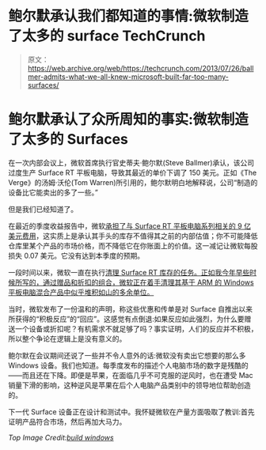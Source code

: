 # 鲍尔默承认我们都知道的事情:微软制造了太多的 surface TechCrunch

> 原文：<https://web.archive.org/web/https://techcrunch.com/2013/07/26/ballmer-admits-what-we-all-knew-microsoft-built-far-too-many-surfaces/>

# 鲍尔默承认了众所周知的事实:微软制造了太多的 Surfaces

在一次内部会议上，微软首席执行官史蒂夫·鲍尔默(Steve Ballmer)承认，该公司过度生产 Surface RT 平板电脑，导致其最近的单价下调了 150 美元。正如《The Verge》的汤姆·沃伦(Tom Warren)所引用的，鲍尔默明白地解释说，公司“制造的设备比它能卖出的多了一些。”

但是我们已经知道了。

在最近的季度收益报告中，微软[承担了与 Surface RT 平板电脑系列相关的 9 亿美元费用](https://web.archive.org/web/20221006214528/http://thenewradical.com/parsing-the-900m-surface-rt-writedown)，这实质上是承认其手头的库存不值得其之前的内部估值；你不可能降低仓库里某个产品的市场价格，而不降低它在你账面上的价值。这一减记让微软每股损失 0.07 美元。它没有达到本季度的预期。

一段时间以来，微软一直在执行[清理 Surface RT 库存的任务。正如我今年早些时候所写的，通过赠品和折扣的组合，微软正在着手清理其基于 ARM 的 Windows 平板电脑混合产品中似乎堆积如山的多余单位。](https://web.archive.org/web/20221006214528/http://thenextweb.com/microsoft/2013/06/14/microsoft-working-to-clear-the-surface-v1-channel-with-giveaways-discounted-models-for-developers/?fromcat=all)

当时，微软发布了一份温和的声明，称这些优惠和传单是对 Surface 自推出以来所获得的“积极反应”的“回应”。这感觉有点倒退:如果反应如此强烈，为什么要赠送一个设备或折扣呢？有机需求不就足够了吗？事实证明，人们的反应并不积极，所以整个争论在逻辑上是没有意义的。

鲍尔默在会议期间还说了一些并不令人意外的话:微软没有卖出它想要的那么多 Windows 设备。我们也知道。每季度发布的描述个人电脑市场的数字是残酷的——而且还在下降。即便是苹果，在面临几乎不可克服的逆风时，也在遭受 Mac 销量下滑的影响，这种逆风是苹果在后个人电脑产品类别中的领导地位帮助创造的。

下一代 Surface 设备正在设计和测试中。我怀疑微软在产量方面吸取了教训:首先证明产品符合市场，然后再加大马力。

*Top Image Credit:[build windows](https://web.archive.org/web/20221006214528/http://www.flickr.com/photos/buildwindows/)*